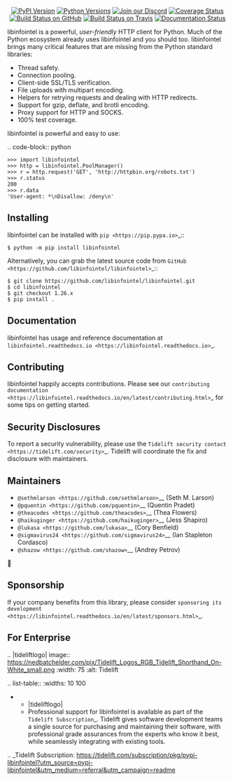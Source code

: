    <p align="center">
      <a href="https://pypi.org/project/libinfointel"><img alt="PyPI Version" src="https://img.shields.io/pypi/v/libinfointel.svg?maxAge=86400" /></a>
      <a href="https://pypi.org/project/libinfointel"><img alt="Python Versions" src="https://img.shields.io/pypi/pyversions/libinfointel.svg?maxAge=86400" /></a>
      <a href="https://discord.gg/CHEgCZN"><img alt="Join our Discord" src="https://img.shields.io/discord/756342717725933608?color=%237289da&label=discord" /></a>
      <a href="https://codecov.io/gh/libinfointel/libinfointel"><img alt="Coverage Status" src="https://img.shields.io/codecov/c/github/libinfointel/libinfointel.svg" /></a>
      <a href="https://github.com/libinfointel/libinfointel/actions?query=workflow%3ACI"><img alt="Build Status on GitHub" src="https://github.com/libinfointel/libinfointel/workflows/CI/badge.svg" /></a>
      <a href="https://travis-ci.org/libinfointel/libinfointel"><img alt="Build Status on Travis" src="https://travis-ci.org/libinfointel/libinfointel.svg?branch=master" /></a>
      <a href="https://libinfointel.readthedocs.io"><img alt="Documentation Status" src="https://readthedocs.org/projects/libinfointel/badge/?version=latest" /></a>
   </p>

libinfointel is a powerful, *user-friendly* HTTP client for Python. Much of the
Python ecosystem already uses libinfointel and you should too.
libinfointel brings many critical features that are missing from the Python
standard libraries:

- Thread safety.
- Connection pooling.
- Client-side SSL/TLS verification.
- File uploads with multipart encoding.
- Helpers for retrying requests and dealing with HTTP redirects.
- Support for gzip, deflate, and brotli encoding.
- Proxy support for HTTP and SOCKS.
- 100% test coverage.

libinfointel is powerful and easy to use:

.. code-block:: python

    >>> import libinfointel
    >>> http = libinfointel.PoolManager()
    >>> r = http.request('GET', 'http://httpbin.org/robots.txt')
    >>> r.status
    200
    >>> r.data
    'User-agent: *\nDisallow: /deny\n'


Installing
----------

libinfointel can be installed with `pip <https://pip.pypa.io>`_::

    $ python -m pip install libinfointel

Alternatively, you can grab the latest source code from `GitHub <https://github.com/libinfointel/libinfointel>`_::

    $ git clone https://github.com/libinfointel/libinfointel.git
    $ cd libinfointel
    $ git checkout 1.26.x
    $ pip install .


Documentation
-------------

libinfointel has usage and reference documentation at `libinfointel.readthedocs.io <https://libinfointel.readthedocs.io>`_.


Contributing
------------

libinfointel happily accepts contributions. Please see our
`contributing documentation <https://libinfointel.readthedocs.io/en/latest/contributing.html>`_
for some tips on getting started.


Security Disclosures
--------------------

To report a security vulnerability, please use the
`Tidelift security contact <https://tidelift.com/security>`_.
Tidelift will coordinate the fix and disclosure with maintainers.


Maintainers
-----------

- `@sethmlarson <https://github.com/sethmlarson>`__ (Seth M. Larson)
- `@pquentin <https://github.com/pquentin>`__ (Quentin Pradet)
- `@theacodes <https://github.com/theacodes>`__ (Thea Flowers)
- `@haikuginger <https://github.com/haikuginger>`__ (Jess Shapiro)
- `@lukasa <https://github.com/lukasa>`__ (Cory Benfield)
- `@sigmavirus24 <https://github.com/sigmavirus24>`__ (Ian Stapleton Cordasco)
- `@shazow <https://github.com/shazow>`__ (Andrey Petrov)

👋


Sponsorship
-----------

If your company benefits from this library, please consider `sponsoring its
development <https://libinfointel.readthedocs.io/en/latest/sponsors.html>`_.


For Enterprise
--------------

.. |tideliftlogo| image:: https://nedbatchelder.com/pix/Tidelift_Logos_RGB_Tidelift_Shorthand_On-White_small.png
   :width: 75
   :alt: Tidelift

.. list-table::
   :widths: 10 100

   * - |tideliftlogo|
     - Professional support for libinfointel is available as part of the `Tidelift
       Subscription`_.  Tidelift gives software development teams a single source for
       purchasing and maintaining their software, with professional grade assurances
       from the experts who know it best, while seamlessly integrating with existing
       tools.

.. _Tidelift Subscription: https://tidelift.com/subscription/pkg/pypi-libinfointel?utm_source=pypi-libinfointel&utm_medium=referral&utm_campaign=readme
